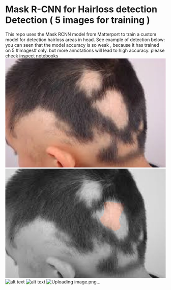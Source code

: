# Mask R-CNN for Hairloss detection Detection ( 5 images for training )

This repo uses the Mask RCNN model from Matterport to train a custom model for detection hairloss areas in head. See example of detection below:
you can seen that the model accuracy is so weak , because it has trained on 5 #images# only. but more annotations will lead to high accuracy.
please check inspect notebooks
![alt text](https://github.com/mohamedelbeih/Hairloss-Areas-Segmentation/blob/main/results/test_image.jfif)
![alt text](https://github.com/mohamedelbeih/Hairloss-Areas-Segmentation/blob/main/results/splash_test_image.png)
![alt text](https://github.com/mohamedelbeih/Hairloss-Areas-Segmentation/customImages/val/hhh11.jpg)
![alt text](https://github.com/mohamedelbeih/Hairloss-Areas-Segmentation/customImages/val/hhh11.jpg)
![Uploading image.png…]()


